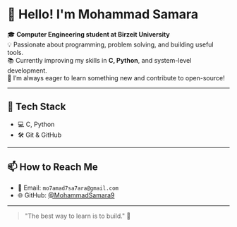 # 👋 Hello! I'm Mohammad Samara

🎓 **Computer Engineering student at Birzeit University**  
💡 Passionate about programming, problem solving, and building useful tools.  
📚 Currently improving my skills in **C, Python**, and system-level development.  
🌱 I’m always eager to learn something new and contribute to open-source!

---

## 🔧 Tech Stack

- 💻 C, Python
- 🛠️ Git & GitHub


---

## 📫 How to Reach Me

- 📧 Email: `mo7amad7sa7ara@gmail.com`
- 🌐 GitHub: [@MohammadSamara9](https://github.com/MohammadSamara9)

---

> "The best way to learn is to build." 🚀  
